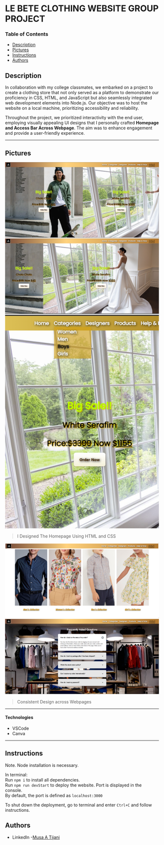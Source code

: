 # LE BETE CLOTHING WEBSITE GROUP PROJECT 


### Table of Contents 
- [Description](#description)
- [Pictures](#pictures)
- [Instructions](#instructions)
- [Authors](#authors)


## Description

In collaboration with my college classmates, we embarked on a project to create a clothing store that not only served as a platform to demonstrate our proficiency in CSS, HTML, and JavaScript but also seamlessly integrated web development elements into Node.js. Our objective was to host the website on a local machine, prioritizing accessibility and reliability.

Throughout the project, we prioritized interactivity with the end user, employing visually appealing UI designs that I personally crafted **Homepage and Access Bar Across Webpage**. The aim was to enhance engagement and provide a user-friendly experience.

---
## Pictures 
![Project Image](/public/Readme/HomePage.PNG)
![Project Image](/public/Readme/InteractiveHome.PNG)
![Project Image](/public/Readme/Dropdown.PNG)
> I Designed The Homepage Using HTML and CSS 


![Project Image](/public/Readme/collections.PNG)
![Project Image](/public/Readme/consistent.PNG)
> Consistent Design across Webpages 
---



#### Technologies 
- VSCode 
- Canva

---

## Instructions

Note. Node installation is necessary.

In terminal:\
Run `npm i` to install all dependencies.\
Run `npm run devStart` to deploy the website. Port is displayed in the console.\
By default, the port is defined as `localhost:3000`

To shut down the deployment, go to terminal and enter `Ctrl+C` and follow instructions.

## Authors 
- LinkedIn -[Musa A Tijani](https://linkedin.com/in/Bayo-Tijani)
